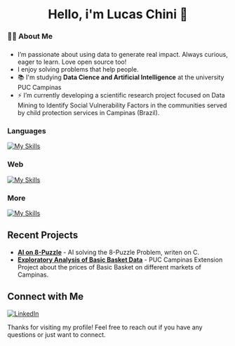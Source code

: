 <h1 align="center">Hello, i'm Lucas Chini 👋</h1>

###

<h3 align="left">👩‍💻  About Me</h3>

###

- I’m passionate about using data to generate real impact. Always curious, eager to learn. Love open source too!
- I enjoy solving problems that help people.
- 📚 I'm studying **Data Cience and Artificial Intelligence** at the university PUC Campinas <br>
- ⚡ I’m currently developing a scientific research project focused on Data Mining to Identify Social Vulnerability Factors in the communities served by child protection services in Campinas (Brazil).

###

<h3 align="left">Languages</h3>

[![My Skills](https://skillicons.dev/icons?i=js,ts,python,php,c)](https://skillicons.dev)

<h3 align="left">Web</h3>

[![My Skills](https://skillicons.dev/icons?i=html,css,react,next,express,nodejs,tailwind,postman,postgres,mongo)](https://skillicons.dev)

<h3 align="left">More</h3>

[![My Skills](https://skillicons.dev/icons?i=git,bash,docker,figma)](https://skillicons.dev)

## Recent Projects

- [**AI on 8-Puzzle**](https://github.com/lucaschini/project1](https://github.com/ViniciusPinheiroLivinalli/Busca-8-Puzzle)) - AI solving the 8-Puzzle Problem, writen on C.
- [**Exploratory Analysis of Basic Basket Data**](https://github.com/lucaschini/analise-cesta-basica) - PUC Campinas Extension Project about the prices of Basic Basket on different markets of Campinas.

## Connect with Me

[![LinkedIn](https://img.shields.io/badge/LinkedIn-0A66C2?style=flat&logo=linkedin&logoColor=white)](https://www.linkedin.com/in/lucaschini)

Thanks for visiting my profile! Feel free to reach out if you have any questions or just want to connect.
